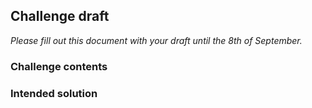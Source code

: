 ## Challenge draft

_Please fill out this document with your draft until the 8th of September._

### Challenge contents

### Intended solution
